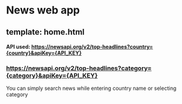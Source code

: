 # News web app

## template: home.html

#### API used: https://newsapi.org/v2/top-headlines?country={country}&apiKey={API_KEY}
###            https://newsapi.org/v2/top-headlines?category={category}&apiKey={API_KEY}

You can simply search news while entering country name or selecting category
